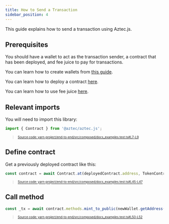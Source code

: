 ```yaml
---
title: How to Send a Transaction
sidebar_position: 4
---
```


This guide explains how to send a transaction using Aztec.js.

## Prerequisites

You should have a wallet to act as the transaction sender, a contract that has been deployed, and fee juice to pay for transactions.

You can learn how to create wallets from [this guide](./create_account.md).

You can learn how to deploy a contract [here](./deploy_contract.md).

You can learn how to use fee juice [here](./pay_fees.md).

## Relevant imports

You will need to import this library:

```typescript title="import_contract" showLineNumbers 
import { Contract } from '@aztec/aztec.js';
```
> <sup><sub><a href="https://github.com/AztecProtocol/aztec-packages/blob/master/yarn-project/end-to-end/src/composed/docs_examples.test.ts#L7-L9" target="_blank" rel="noopener noreferrer">Source code: yarn-project/end-to-end/src/composed/docs_examples.test.ts#L7-L9</a></sub></sup>


## Define contract

Get a previously deployed contract like this:

```typescript title="get_contract" showLineNumbers 
const contract = await Contract.at(deployedContract.address, TokenContractArtifact, wallet);
```
> <sup><sub><a href="https://github.com/AztecProtocol/aztec-packages/blob/master/yarn-project/end-to-end/src/composed/docs_examples.test.ts#L45-L47" target="_blank" rel="noopener noreferrer">Source code: yarn-project/end-to-end/src/composed/docs_examples.test.ts#L45-L47</a></sub></sup>


## Call method

```typescript title="send_transaction" showLineNumbers 
const _tx = await contract.methods.mint_to_public(newWallet.getAddress(), 1).send().wait();
```
> <sup><sub><a href="https://github.com/AztecProtocol/aztec-packages/blob/master/yarn-project/end-to-end/src/composed/docs_examples.test.ts#L50-L52" target="_blank" rel="noopener noreferrer">Source code: yarn-project/end-to-end/src/composed/docs_examples.test.ts#L50-L52</a></sub></sup>

